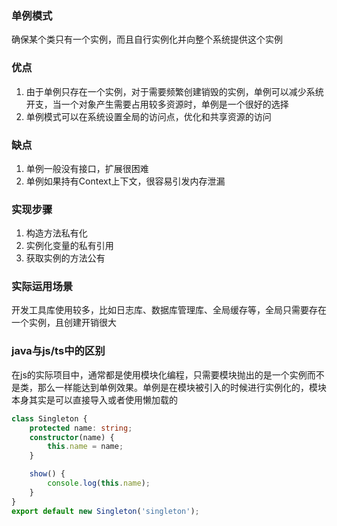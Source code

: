 ### 单例模式
  确保某个类只有一个实例，而且自行实例化并向整个系统提供这个实例
  
### 优点
  1. 由于单例只存在一个实例，对于需要频繁创建销毁的实例，单例可以减少系统开支，当一个对象产生需要占用较多资源时，单例是一个很好的选择
  2. 单例模式可以在系统设置全局的访问点，优化和共享资源的访问

### 缺点
  1. 单例一般没有接口，扩展很困难
  2. 单例如果持有Context上下文，很容易引发内存泄漏

### 实现步骤
  1. 构造方法私有化
  2. 实例化变量的私有引用
  3. 获取实例的方法公有

### 实际运用场景
  开发工具库使用较多，比如日志库、数据库管理库、全局缓存等，全局只需要存在一个实例，且创建开销很大
  
### java与js/ts中的区别
  在js的实际项目中，通常都是使用模块化编程，只需要模块抛出的是一个实例而不是类，那么一样能达到单例效果。单例是在模块被引入的时候进行实例化的，模块本身其实是可以直接导入或者使用懒加载的  
```ts
class Singleton {
    protected name: string;
    constructor(name) {
        this.name = name;
    }

    show() {
        console.log(this.name);
    }
}
export default new Singleton('singleton');
```

